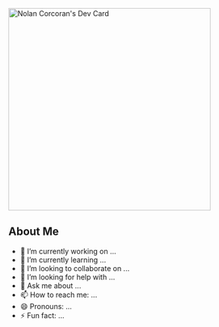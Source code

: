 <a href="https://app.daily.dev/ndcorc"><img src="https://api.daily.dev/devcards/ab6866f47e3b42f388b405ed02a2f673.png?r=0ja" width="400" alt="Nolan Corcoran's Dev Card"/></a>


## About Me

- 🔭 I’m currently working on ...
- 🌱 I’m currently learning ...
- 👯 I’m looking to collaborate on ...
- 🤔 I’m looking for help with ...
- 💬 Ask me about ...
- 📫 How to reach me: ...
- 😄 Pronouns: ...
- ⚡ Fun fact: ...
